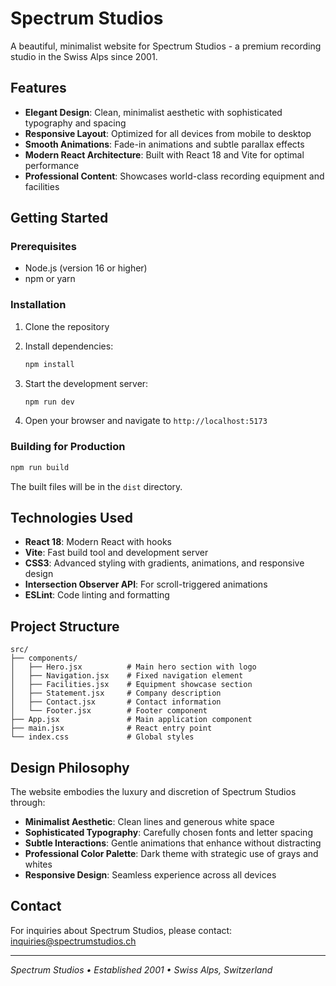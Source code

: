 # Spectrum Studios

A beautiful, minimalist website for Spectrum Studios - a premium recording studio in the Swiss Alps since 2001.

## Features

- **Elegant Design**: Clean, minimalist aesthetic with sophisticated typography and spacing
- **Responsive Layout**: Optimized for all devices from mobile to desktop
- **Smooth Animations**: Fade-in animations and subtle parallax effects
- **Modern React Architecture**: Built with React 18 and Vite for optimal performance
- **Professional Content**: Showcases world-class recording equipment and facilities

## Getting Started

### Prerequisites

- Node.js (version 16 or higher)
- npm or yarn

### Installation

1. Clone the repository
2. Install dependencies:
   ```bash
   npm install
   ```

3. Start the development server:
   ```bash
   npm run dev
   ```

4. Open your browser and navigate to `http://localhost:5173`

### Building for Production

```bash
npm run build
```

The built files will be in the `dist` directory.

## Technologies Used

- **React 18**: Modern React with hooks
- **Vite**: Fast build tool and development server
- **CSS3**: Advanced styling with gradients, animations, and responsive design
- **Intersection Observer API**: For scroll-triggered animations
- **ESLint**: Code linting and formatting

## Project Structure

```
src/
├── components/
│   ├── Hero.jsx          # Main hero section with logo
│   ├── Navigation.jsx    # Fixed navigation element
│   ├── Facilities.jsx    # Equipment showcase section
│   ├── Statement.jsx     # Company description
│   ├── Contact.jsx       # Contact information
│   └── Footer.jsx        # Footer component
├── App.jsx               # Main application component
├── main.jsx              # React entry point
└── index.css             # Global styles
```

## Design Philosophy

The website embodies the luxury and discretion of Spectrum Studios through:

- **Minimalist Aesthetic**: Clean lines and generous white space
- **Sophisticated Typography**: Carefully chosen fonts and letter spacing
- **Subtle Interactions**: Gentle animations that enhance without distracting
- **Professional Color Palette**: Dark theme with strategic use of grays and whites
- **Responsive Design**: Seamless experience across all devices

## Contact

For inquiries about Spectrum Studios, please contact: inquiries@spectrumstudios.ch

---

*Spectrum Studios • Established 2001 • Swiss Alps, Switzerland* 